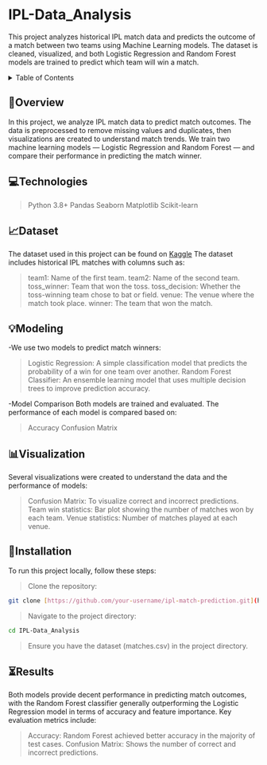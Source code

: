 # IPL-Data_Analysis
This project analyzes historical IPL match data and predicts the outcome of a match between two teams using Machine Learning models. The dataset is cleaned, visualized, and both Logistic Regression and Random Forest models are trained to predict which team will win a match.

<details>
<summary>Table of Contents</summary>

- [Overview](#Overview)
- [Technologies](#Technologies)
- [Dataset](#Dataset)
- [Modeling](#Modeling)
- [Visualization](#visualization)
- [Installation](#Installation)
- [Results](#results)

</details>


## 📑Overview
In this project, we analyze IPL match data to predict match outcomes. The data is preprocessed to remove missing values and duplicates, then visualizations are created to understand match trends. We train two machine learning models — Logistic Regression and Random Forest — and compare their performance in predicting the match winner.

## 💻Technologies
> Python 3.8+
> Pandas
> Seaborn
> Matplotlib
> Scikit-learn

## 📈Dataset
The dataset used in this project can be found on [Kaggle](https://www.kaggle.com/) 
The dataset includes historical IPL matches with columns such as:
> team1: Name of the first team.
> team2: Name of the second team.
> toss_winner: Team that won the toss.
> toss_decision: Whether the toss-winning team chose to bat or field.
> venue: The venue where the match took place.
> winner: The team that won the match.

## 💡Modeling
-We use two models to predict match winners:
> Logistic Regression: A simple classification model that predicts the probability of a win for one team over another.
> Random Forest Classifier: An ensemble learning model that uses multiple decision trees to improve prediction accuracy.

-Model Comparison
Both models are trained and evaluated. The performance of each model is compared based on:
> Accuracy
> Confusion Matrix

## 📊Visualization
Several visualizations were created to understand the data and the performance of models:
>Confusion Matrix: To visualize correct and incorrect predictions.
>Team win statistics: Bar plot showing the number of matches won by each team.
>Venue statistics: Number of matches played at each venue.

## 📂Installation
To run this project locally, follow these steps:

> Clone the repository:
```bash
git clone [https://github.com/your-username/ipl-match-prediction.git](https://github.com/Chanchal1010/IPL-Data_Analysis)
```
> Navigate to the project directory:
```bash
cd IPL-Data_Analysis
```
> Ensure you have the dataset (matches.csv) in the project directory.

## ⏳Results
Both models provide decent performance in predicting match outcomes, with the Random Forest classifier generally outperforming the Logistic Regression model in terms of accuracy and feature importance.
Key evaluation metrics include:
> Accuracy: Random Forest achieved better accuracy in the majority of test cases.
> Confusion Matrix: Shows the number of correct and incorrect predictions.

